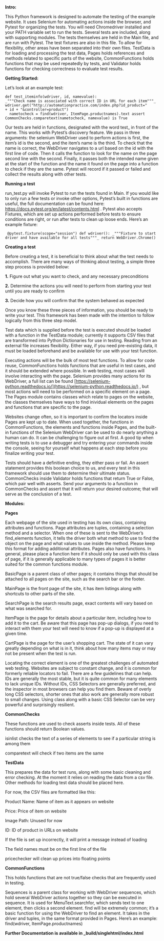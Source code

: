 **Intro:**

This Python framework is designed to automate the testing of the example website. It uses Selenium for automating actions inside the browser, and Pytest for organizing the tests. You will need Chromedriver installed and your PATH variable set to run the tests. Several tests are included, along with supporting modules. The tests themselves are held in the Main file, and are run with Pytest. The test fixtures are also in this file. To allow for flexibility, other areas have been separated into their own files. TestData is for loading and processing the test data, Pages holds references and methods related to specific parts of the website, CommonFunctions holds functions that may be used repeatedly by tests, and Validator holds functions for checking correctness to evaluate test results.

**Getting Started:**

Let’s look at an example test:

``` 
def test_iteminfo(wdriver, id, namevalue): 
_"""Check name is associated with correct ID in URL for each item"""_ 
wdriver.get("http://automationpractice.com/index.php?id_product="
+ id + "&controller=product")  
  nametocheck = find(wdriver, ItemPage.productnames).text assert CommonChecks.comparetext(nametocheck, namevalue) is True
```
Our tests are held in functions, designated with the word test_ in front of the name. This works with Pytest’s discovery feature. We pass in three arguments: the selenium WebDriver used to perform actions is first, the item’s id is the second, and the item’s name is the third. To check that the name is correct, the WebDriver navigates to a url based on the id with the first line of code. Then it calls the function to look for the name on the page second line with the second. Finally, it passes both the intended name given at the start of the function and the name it found on the page into a function to check if they are the same. Pytest will record if it passed or failed and collect the results along with other tests.

**Running a test**

run_test.py will invoke Pytest to run the tests found in Main. If you would like to only run a few tests or invoke other options, Pytest’s built in functions are useful, the full documentation can be found here: https://docs.pytest.org/en/latest/contents.html . Pytest also accepts Fixtures, which are set up actions performed before tests to ensure conditions are right, or run after tests to clean up loose ends. Here’s an example fixture:

``` @pytest.fixture(scope="session") def wdriver(): _"""Fixture to start driver and have available for all tests"""_ return WebDriver.Chrome()``` 

**Creating a test**

Before creating a test, it is beneficial to think about what the test needs to accomplish. There are many ways of thinking about testing, a simple three step process is provided below:

**1.** Figure out what you want to check, and any necessary preconditions

**2.** Determine the actions you will need to perform from starting your test until you are ready to confirm

**3.** Decide how you will confirm that the system behaved as expected

Once you know these three pieces of information, you should be ready to write your test. This framework has been made with the intention to follow logically from this three step model. 


Test data which is supplied before the test is executed should be loaded with a function in the TestData module; currently it supports CSV files that are transformed into Python Dictionaries for use in testing. Reading from an external file increases flexibility. Either way, if you need pre-existing data, it must be loaded beforehand and be available for use with your test function.

Executing actions will be the bulk of most test functions. To allow for code reuse, CommonFunctions holds functions that are useful in test cases, and it should be extended where possible. In web testing, most cases will involve interacting with the page. Selenium provides many actions for its WebDriver, a full list can be found [https://selenium-python.readthedocs.io/](https://selenium-python.readthedocs.io/) , but most actions will need to be performed on a specific element on a page. The Pages module contains classes which relate to pages on the website, the classes themselves have ways to find inividual elements on the pages and functions that are specific to the page.

Websites change often, so it is important to confirm the locators inside Pages are kept up to date. When used together, the functions in CommonFunctions, the elements and functions inside Pages, and the built-in functions of the Selenium WebDriver can be used to do nearly anything a human can do. It can be challenging to figure out at first. A good tip when writing tests is to use a debugger and try entering your commands inside the console, seeing for yourself what happens at each step before you finalize writing your test.

Tests should have a definitive ending, they either pass or fail. An assert statement provides this boolean choice to us, and every test in this framework should use them to determine their ultimate status. CommonChecks inside Validator holds functions that return True or False, which pair well with asserts. Send your arguments to a function in CommonChecks and assert that it will return your desired outcome; that will serve as the conclusion of a test.

**Modules:**

**Pages**

Each webpage of the site used in testing has its own class, containing attributes and functions. Page attributes are tuples, containing a selection method and a selector. When one of these is sent to the WebDriver’s find_elements function, it tells the driver both what method to use to find the object on the page and what values to use inside the method. Please keep this format for adding additional attributes. Pages also have functions. In general, please place a function here if it should only be used with this class of page, if it is generally applicable to many types of pages it is better suited for the common functions module.

BasicPage is a parent class of other pages; it contains things that should be attached to all pages on the site, such as the search bar or the footer.

MainPage is the front page of the site, it has item listings along with shortcuts to other parts of the site.

SearchPage is the search results page, exact contents will vary based on what was searched for.

ItemPage is the page for details about a particular item, including how to add it to the cart. Be aware that this page has pop-up dialogs, if you need to interact with them your test will need to know if a pop-up is displayed at a given time.

CartPage is the page for the user’s shopping cart. The state of it can vary greatly depending on what is in it, think about how many items may or may not be present when the test is run.

Locating the correct element is one of the greatest challenges of automated web testing. Websites are subject to constant change, and it is common for formerly reliable locators to fail. There are a few guidelines that can help. IDs are generally the most stable, but it is quite common for many elements to lack unique IDs. Without IDs, CSS Selectors are generally preferred, and the inspector in most browsers can help you find them. Beware of overly long CSS selectors, shorter ones that also work are generally more robust to small changes. Using class along with a basic CSS Selector can be very powerful and surprisingly resilient.

**CommonChecks**

These functions are used to check asserts inside tests. All of these functions should return Boolean values.

isinlist checks the text of a series of elements to see if a particular string is among them

comparetext will check if two items are the same

**TestData**

This prepares the data for test runs, along with some basic cleaning and error checking. At the moment it relies on reading the data from a csv file. Other methods for loading test data should be placed here.

For now, the CSV files are formatted like this:

Product Name: Name of item as it appears on website

Price: Price of item on website

Image Path: Unused for now

ID: ID of product in URLs on website

If the file is set up incorrectly, it will print a message instead of loading

The field names must be on the first line of the file

pricechecker will clean up prices into floating points

**CommonFunctions**

This holds functions that are not true/false checks that are frequently used in testing.

Sequences is a parent class for working with WebDriver sequences, which hold several WebDriver actions together so they can be executed in sequence. It is used for MenuText.searchfor, which sends text to one element, then clicks a second element. find will be extremely common; it’s a basic function for using the WebDriver to find an element. It takes in the driver and tuples, in the same format provided in Pages. Here’s an example: find(wdriver, ItemPage.productnames)

**Further Documentation is available in _build/singlehtml/index.html**
